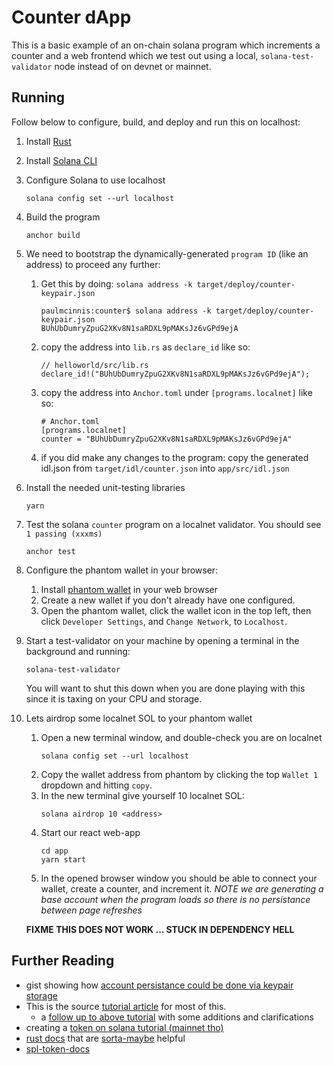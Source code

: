 # Counter dApp

This is a basic example of an on-chain solana program which increments a counter and a web frontend which we test out using a local, `solana-test-validator` node instead of on devnet or mainnet.

## Running

Follow below to configure, build, and deploy and run this on localhost:

1. Install [Rust](https://www.rust-lang.org/tools/install)
1. Install [Solana CLI](https://docs.solana.com/cli/install-solana-cli-tools)
1. Configure Solana to use localhost
   ```
   solana config set --url localhost
   ```
1. Build the program
   ```
   anchor build
   ```
1. We need to bootstrap the dynamically-generated `program ID` (like an address) to proceed any further:

   1. Get this by doing: `solana address -k target/deploy/counter-keypair.json`
      ```
      paulmcinnis:counter$ solana address -k target/deploy/counter-keypair.json
      BUhUbDumryZpuG2XKv8N1saRDXL9pMAKsJz6vGPd9ejA
      ```
   1. copy the address into `lib.rs` as `declare_id` like so:
      ```
      // helloworld/src/lib.rs
      declare_id!("BUhUbDumryZpuG2XKv8N1saRDXL9pMAKsJz6vGPd9ejA");
      ```
   1. copy the address into `Anchor.toml` under `[programs.localnet]` like so:
      ```
      # Anchor.toml
      [programs.localnet]
      counter = "BUhUbDumryZpuG2XKv8N1saRDXL9pMAKsJz6vGPd9ejA"
      ```
   1. if you did make any changes to the program: copy the generated idl.json from `target/idl/counter.json` into `app/src/idl.json`

1. Install the needed unit-testing libraries
   ```
   yarn
   ```
1. Test the solana `counter` program on a localnet validator. You should see `1 passing (xxxms)`
   ```
   anchor test
   ```
1. Configure the phantom wallet in your browser:

   1. Install [phantom wallet](https://phantom.app/download) in your web browser
   1. Create a new wallet if you don't already have one configured.
   1. Open the phantom wallet, click the wallet icon in the top left, then click `Developer Settings`, and `Change Network`, to `Localhost`.

1. Start a test-validator on your machine by opening a terminal in the background and running:
   ```
   solana-test-validator
   ```
   You will want to shut this down when you are done playing with this since it is taxing on your CPU and storage.
1. Lets airdrop some localnet SOL to your phantom wallet

   1. Open a new terminal window, and double-check you are on localnet
      ```
      solana config set --url localhost
      ```
   1. Copy the wallet address from phantom by clicking the top `Wallet 1` dropdown and hitting `copy`.
   1. In the new terminal give yourself 10 localnet SOL:
      ```
      solana airdrop 10 <address>
      ```
   1. Start our react web-app
      ```
      cd app
      yarn start
      ```
   1. In the opened browser window you should be able to connect your wallet, create a counter, and increment it. _NOTE we are generating a base account when the program loads so there is no persistance between page refreshes_

   **FIXME THIS DOES NOT WORK ... STUCK IN DEPENDENCY HELL**

## Further Reading

- gist showing how [account persistance could be done via keypair storage](https://gist.github.com/dabit3/7cbd18b8bc4b495c4831f8674902eb42)
- This is the source [tutorial article](https://dev.to/edge-and-node/the-complete-guide-to-full-stack-solana-development-with-react-anchor-rust-and-phantom-3291) for most of this.
  - a [follow up to above tutorial](https://www.8teapi.com/anchor-tutorial-2-2/) with some additions and clarifications
- creating a [token on solana tutorial (mainnet tho)](https://www.brianfriel.xyz/how-to-create-a-token-on-solana/)
- [rust docs](https://docs.rs/solana-program/latest/solana_program/) that are [sorta-maybe](https://docs.solana.com/developing/clients/rust-api) helpful
- [spl-token-docs](https://spl.solana.com/token)
